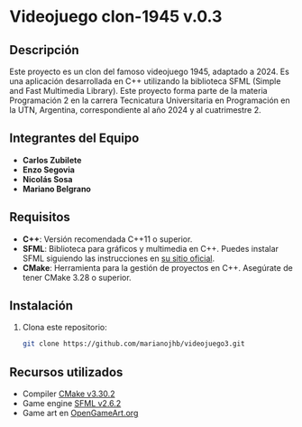 # Videojuego clon-1945 v.0.3

## Descripción

Este proyecto es un clon del famoso videojuego 1945, adaptado a 2024. Es una aplicación desarrollada en C++ utilizando la biblioteca SFML (Simple and Fast Multimedia Library). Este proyecto forma parte de la materia Programación 2 en la carrera Tecnicatura Universitaria en Programación en la UTN, Argentina, correspondiente al año 2024 y al cuatrimestre 2.

## Integrantes del Equipo

- **Carlos Zubilete**
- **Enzo Segovia**
- **Nicolás Sosa**
- **Mariano Belgrano**

## Requisitos

- **C++**: Versión recomendada C++11 o superior.
- **SFML**: Biblioteca para gráficos y multimedia en C++. Puedes instalar SFML siguiendo las instrucciones en [su sitio oficial](https://www.sfml-dev.org/download.php).
- **CMake**: Herramienta para la gestión de proyectos en C++. Asegúrate de tener CMake 3.28 o superior.

## Instalación

1. Clona este repositorio:
   ```bash
   git clone https://github.com/marianojhb/videojuego3.git

## Recursos utilizados

- Compiler [CMake v3.30.2](https://cmake.org/)
- Game engine [SFML v2.6.2](https://www.sfml-dev.org/)
- Game art en [OpenGameArt.org](https://opengameart.org "Game sprites")